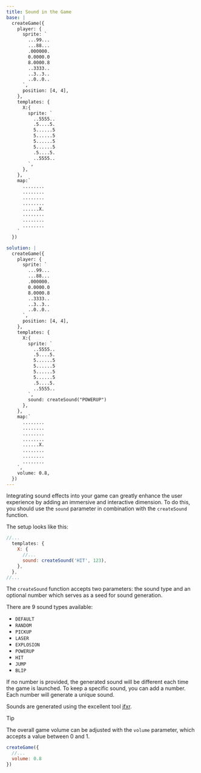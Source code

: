 ```yaml
---
title: Sound in the Game
base: |
  createGame({
    player: {
      sprite: `
        ...99...
        ...88...
        .000000.
        0.0000.0
        8.0000.8
        ..3333..
        ..3..3..
        ..0..0..
      `,
      position: [4, 4],
    },
    templates: {
      X:{
        sprite: `
          ..5555..
          .5....5.
          5......5
          5......5
          5......5
          5......5
          .5....5.
          ..5555..
        `,
      },
    },
    map:`
      ........
      ........
      ........
      ........
      ......X.
      ........
      ........
      ........
    `
  })

solution: |
  createGame({
    player: {
      sprite: `
        ...99...
        ...88...
        .000000.
        0.0000.0
        8.0000.8
        ..3333..
        ..3..3..
        ..0..0..
      `,
      position: [4, 4],
    },
    templates: {
      X:{
        sprite: `
          ..5555..
          .5....5.
          5......5
          5......5
          5......5
          5......5
          .5....5.
          ..5555..
        `,
        sound: createSound("POWERUP")
      },
    },
    map:`
      ........
      ........
      ........
      ........
      ......X.
      ........
      ........
      ........
    `,
    volume: 0.8,
  })
---
```


Integrating sound effects into your game can greatly enhance the user experience by adding an immersive and interactive dimension. To do this, you should use the `sound` parameter in combination with the `createSound` function.

The setup looks like this:

```js
//...
  templates: {
    X: {
      //...
      sound: createSound('HIT', 123),
    },
  },
//...
```

The `createSound` function accepts two parameters: the sound type and an optional number which serves as a seed for sound generation.

There are 9 sound types available:

- `DEFAULT`
- `RANDOM`
- `PICKUP`
- `LASER`
- `EXPLOSION`
- `POWERUP`
- `HIT`
- `JUMP`
- `BLIP`

If no number is provided, the generated sound will be different each time the game is launched. To keep a specific sound, you can add a number. Each number will generate a unique sound.

Sounds are generated using the excellent tool [jfxr](https://jfxr.frozenfractal.com/).

> [!TIP]
> The overall game volume can be adjusted with the `volume` parameter, which accepts a value between 0 and 1.
>
> ```js
> createGame({
> 	//...
> 	volume: 0.8
> })
> ```

